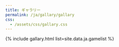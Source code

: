 ```yaml
---
title: ギャラリー
permalink: /ja/gallary/gallary
css: 
  - /assets/css/gallary.css
---
```


{% include gallary.html list=site.data.ja.gamelist %}
